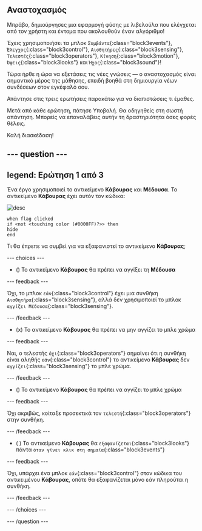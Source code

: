 ## Αναστοχασμός

Μπράβο, δημιούργησες μια εφαρμογή φύσης με λιβελούλα που ελέγχεται από τον χρήστη και έντομα που ακολουθούν έναν αλγόριθμο!

Έχεις χρησιμοποιήσει τα μπλοκ `Συμβάντα`{:class="block3events"}, `Έλεγχος`{:class="block3control"}, `Αισθητήρες`{:class="block3sensing"}, `Τελεστές`{:class="block3operators"}, `Κίνηση`{:class="block3motion"}, `Όψεις`{:class="block3looks"} και `Ήχος`{:class="block3sound"}!

Τώρα ήρθε η ώρα να εξετάσεις τις νέες γνώσεις — ο αναστοχασμός είναι σημαντικό μέρος της μάθησης, επειδή βοηθά στη δημιουργία νέων συνδέσεων στον εγκέφαλό σου.

Απάντησε στις τρεις ερωτήσεις παρακάτω για να διαπιστώσεις τι έμαθες.

Μετά από κάθε ερώτηση, πάτησε Υποβολή. Θα οδηγηθείς στη σωστή απάντηση. Μπορείς να επαναλάβεις αυτήν τη δραστηριότητα όσες φορές θέλεις.

Καλή διασκέδαση!

--- question ---
---
legend: Ερώτηση 1 από 3
---

Ένα έργο χρησιμοποιεί το αντικείμενο **Κάβουρας** και **Μέδουσα**. Το αντικείμενο **Κάβουρας** έχει αυτόν τον κώδικα:

![desc](images/crab-icon.png)

```blocks3
when flag clicked
if <not <touching color (#0000FF)?>> then
hide
end
```

Τι θα έπρεπε να συμβεί για να εξαφανιστεί το αντικείμενο **Κάβουρας**;

--- choices ---

- () Το αντικείμενο **Κάβουρας** θα πρέπει να αγγίξει τη **Μέδουσα**

 --- feedback ---

 Όχι, το μπλοκ `εάν`{:class="block3control"} έχει μια συνθήκη `Αισθητήρα`{:class="block3sensing"}, αλλά δεν χρησιμοποιεί το μπλοκ `αγγίζει Μέδουσα`{:class="block3sensing"}.

 --- /feedback ---

- (x) Το αντικείμενο **Κάβουρας** θα πρέπει να μην αγγίζει το μπλε χρώμα

 --- feedback ---

Ναι, ο τελεστής `όχι`{:class="block3operators"} σημαίνει ότι η συνθήκη είναι αληθής `εάν`{:class="block3control"} το αντικείμενο **Κάβουρας** δεν `αγγίζει`{:class="block3sensing"} το μπλε χρώμα.

 --- /feedback ---

- () Το αντικείμενο **Κάβουρας** θα πρέπει να αγγίζει το μπλε χρώμα

 --- feedback ---

 Όχι ακριβώς, κοίταξε προσεκτικά τον `τελεστή`{:class="block3operators"} στην συνθήκη.

 --- /feedback ---

- ( ) Το αντικείμενο **Κάβουρας** θα `εξαφανίζεται`{:class="block3looks"} πάντα `όταν γίνει κλικ στη σημαία`{:class="block3events"}

 --- feedback ---

 Όχι, υπάρχει ένα μπλοκ `εάν`{:class="block3control"} στον κώδικα του αντικειμένου **Κάβουρας**, οπότε θα εξαφανίζεται μόνο εάν πληρούται η συνθήκη.

 --- /feedback ---

--- /choices ---

--- /question ---
